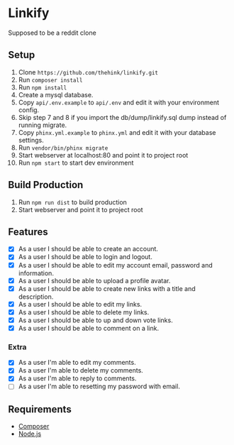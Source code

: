 # Linkify
Supposed to be a reddit clone

## Setup
1. Clone `https://github.com/thehink/linkify.git`
1. Run `composer install`
1. Run `npm install`
1. Create a mysql database.
1. Copy `api/.env.example` to `api/.env` and edit it with your environment config.
1. Skip step 7 and 8 if you import the db/dump/linkify.sql dump instead of running migrate.
1. Copy `phinx.yml.example` to `phinx.yml` and edit it with your database settings.
1. Run `vendor/bin/phinx migrate`
1. Start webserver at localhost:80 and point it to project root
1. Run `npm start` to start dev environment

## Build Production
1. Run `npm run dist` to build production
2. Start webserver and point it to project root

## Features
- [x] As a user I should be able to create an account.
- [x] As a user I should be able to login and logout.
- [x] As a user I should be able to edit my account email, password and information.
- [x] As a user I should be able to upload a profile avatar.
- [x] As a user I should be able to create new links with a title and description.
- [x] As a user I should be able to edit my links.
- [x] As a user I should be able to delete my links.
- [x] As a user I should be able to up and down vote links.
- [x] As a user I should be able to comment on a link.

### Extra
- [x] As a user I'm able to edit my comments.
- [x] As a user I'm able to delete my comments.
- [x] As a user I'm able to reply to comments.
- [ ] As a user I'm able to resetting my password with email.

## Requirements
* [Composer](https://getcomposer.org/)
* [Node.js](https://nodejs.org/)
